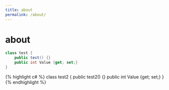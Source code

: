 ```yaml
---
title: about
permalink: /about/
---
```

# about

```c#
class test { 
    public test() {}
    public int Value {get; set;}
}
```

{% highlight c# %}
class test2 { 
    public test2() {}
    public int Value {get; set;}
}
{% endhighlight %}
